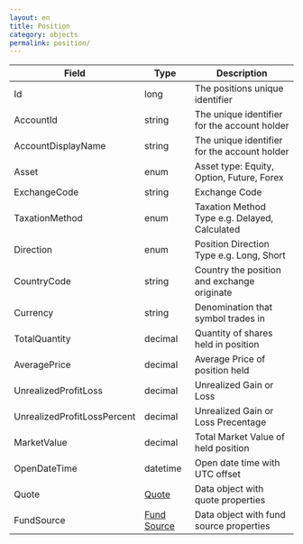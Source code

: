 ```yaml
---
layout: en
title: Position
category: objects
permalink: position/
---
```


| Field                 | Type    | Description |
| --------------------- | ------- | ----------- |
| Id                    | long    | The positions unique identifier |
| AccountId             | string  | The unique identifier for the account holder |
| AccountDisplayName    | string  | The unique identifier for the account holder |
| Asset                 | enum    | Asset type: Equity, Option, Future, Forex |
| ExchangeCode          | string  | Exchange Code |
| TaxationMethod        | enum    | Taxation Method Type e.g. Delayed, Calculated |
| Direction             | enum    | Position Direction Type e.g. Long, Short |
| CountryCode           | string  | Country the position and exchange originate |
| Currency              | string  | Denomination that symbol trades in |
| TotalQuantity         | decimal | Quantity of shares held in position |
| AveragePrice          | decimal | Average Price of position held |
| UnrealizedProfitLoss  | decimal | Unrealized Gain or Loss |
| UnrealizedProfitLossPercent       | decimal | Unrealized Gain or Loss Precentage |
| MarketValue           | decimal | Total Market Value of held position |
| OpenDateTime          | datetime | Open date time with UTC offset |
| Quote                 | [Quote](../quote) | Data object with quote properties |
| FundSource            | [Fund Source](../fund-source) | Data object with fund source properties |